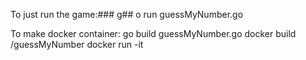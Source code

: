 To just run the game:###
g## o run guessMyNumber.go

To make docker container:
go build guessMyNumber.go
docker build /guessMyNumber
docker run -it <containerid>

